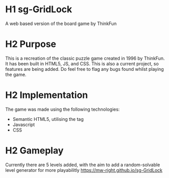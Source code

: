 # H1 sg-GridLock
A web based version of the board game by ThinkFun

# H2 Purpose
This is a recreation of the classic puzzle game created in 1996 by ThinkFun.
It has been built in HTML5, JS, and CSS. This is also a current project, so features are being added.
Do feel free to flag any bugs found whilst playing the game.

# H2 Implementation
The game was made using the following technologies:
* Semantic HTML5, utilising the <canvas> tag
* Javascript
* CSS
  
# H2 Gameplay
Currently there are 5 levels added, with the aim to add a random-solvable level generator for more playabilitly
https://mw-right.github.io/sg-GridLock
